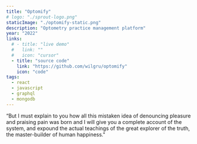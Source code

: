 ```yaml
---
title: "Optomify"
# logo: "./sprout-logo.png"
staticImage: "./optomify-static.png"
description: "Optometry practice management platform"
year: "2022"
links:
  # - title: "live demo"
  #   link: ""
  #   icon: "cursor"
  - title: "source code"
    link: "https://github.com/wilgru/optomify"
    icon: "code"
tags:
  - react
  - javascript
  - graphql
  - mongodb
---
```


“But I must explain to you how all this mistaken idea of denouncing pleasure and praising pain was born and I will give you a complete account of the system, and expound the actual teachings of the great explorer of the truth, the master-builder of human happiness."
